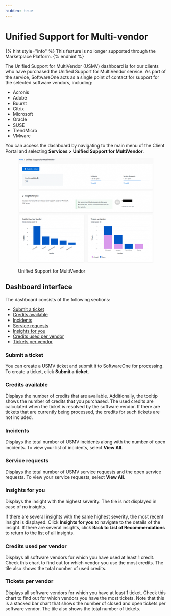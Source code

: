 ```yaml
---
hidden: true
---
```


# Unified Support for Multi-vendor

{% hint style="info" %}
This feature is no longer supported through the Marketplace Platform.
{% endhint %}

The Unified Support for MultiVendor (USMV) dashboard is for our clients who have purchased the Unified Support for MultiVendor service. As part of the service, SoftwareOne acts as a single point of contact for support for the selected software vendors, including:

* Acronis
* Adobe
* Buurst
* Citrix
* Microsoft
* Oracle
* SUSE
* TrendMicro
* VMware

You can access the dashboard by navigating to the main menu of the Client Portal and selecting **Services >** **Unified Support for MultiVendor**.

<figure><img src="../../.gitbook/assets/image (791).png" alt=""><figcaption><p>Unified Support for MultiVendor</p></figcaption></figure>

## Dashboard interface <a href="#submit-a-ticket" id="submit-a-ticket"></a>

The dashboard consists of the following sections:

* [Submit a ticket](unified-support-for-multi-vendor.md#submit-a-ticket-1)
* [Credits available](unified-support-for-multi-vendor.md#available-credits)
* [Incidents](unified-support-for-multi-vendor.md#incidents)
* [Service requests](unified-support-for-multi-vendor.md#service-requests)
* [Insights for you](unified-support-for-multi-vendor.md#insights-for-you)
* [Credits used per vendor](unified-support-for-multi-vendor.md#credits-used-per-vendor)
* [Tickets per vendor](unified-support-for-multi-vendor.md#tickets-per-vendor)

### Submit a ticket <a href="#submit-a-ticket" id="submit-a-ticket"></a>

You can create a USMV ticket and submit it to SoftwareOne for processing. To create a ticket, click **Submit a ticket**.

### Credits available <a href="#available-credits" id="available-credits"></a>

Displays the number of credits that are available. Additionally, the tooltip shows the number of credits that you purchased. The used credits are calculated when the ticket is resolved by the software vendor. If there are tickets that are currently being processed, the credits for such tickets are not included.

### Incidents <a href="#incidents" id="incidents"></a>

Displays the total number of USMV incidents along with the number of open incidents. To view your list of incidents, select **View All**.

### Service requests <a href="#service-requests" id="service-requests"></a>

Displays the total number of USMV service requests and the open service requests. To view your service requests, select **View All**.

### Insights for you <a href="#insights-for-you" id="insights-for-you"></a>

Displays the insight with the highest severity. The tile is not displayed in case of no insights.

If there are several insights with the same highest severity, the most recent insight is displayed. Click **Insights for you** to navigate to the details of the insight. If there are several insights, click **Back to List of Recommendations** to return to the list of all insights.&#x20;

### Credits used per vendor <a href="#credits-used-per-vendor" id="credits-used-per-vendor"></a>

Displays all software vendors for which you have used at least 1 credit. Check this chart to find out for which vendor you use the most credits. The tile also shows the total number of used credits.

### Tickets per vendor <a href="#tickets-per-vendor" id="tickets-per-vendor"></a>

Displays all software vendors for which you have at least 1 ticket. Check this chart to find out for which vendors you have the most tickets. Note that this is a stacked bar chart that shows the number of closed and open tickets per software vendor. The tile also shows the total number of tickets.

